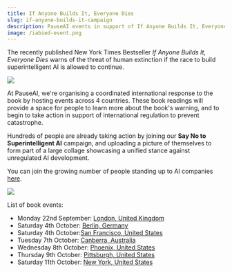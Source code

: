 ```yaml
---
title: If Anyone Builds It, Everyone Dies
slug: if-anyone-builds-it-campaign
description: PauseAI events in support of If Anyone Builds It, Everyone Dies
image: /iabied-event.png
---
```


The recently published New York Times Bestseller _If Anyone Builds It, Everyone Dies_ warns of the threat of human extinction if the race to build superintelligent AI is allowed to continue.

![](/iabied-event.png)

At PauseAI, we're organising a coordinated international response to the book by hosting events across 4 countries. These book readings will provide a space for people to learn more about the book's warning, and to begin to take action in support of international regulation to prevent catastrophe.

Hundreds of people are already taking action by joining our **Say No to Superintelligent AI** campaign, and uploading a picture of themselves to form part of a large collage showcasing a unified stance against unregulated AI development.

You can join the growing number of people standing up to AI companies [here](https://pauseai.info/sayno).

![](/gandr-collage-2-.jpg)

List of book events:

- Monday 22nd September: [London, United Kingdom](https://luma.com/ho3xb7xf)
- Saturday 4th October: [Berlin, Germany](https://luma.com/boyte8ot)
- Saturday 4th October:[San Francisco, United States](https://luma.com/1h4nc48h)
- Tuesday 7th October: [Canberra, Australia](https://luma.com/tw6clgd4)
- Wednesday 8th October: [Phoenix, United States](https://luma.com/rw8803di)
- Thursday 9th October: [Pittsburgh, United States](https://luma.com/brtorpxh)
- Saturday 11th October: [New York, United States](https://luma.com/asa28ws0)
